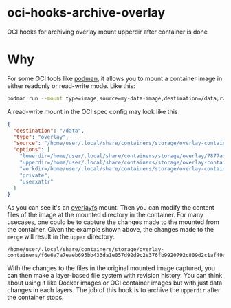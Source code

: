 # oci-hooks-archive-overlay
OCI hooks for archiving overlay mount upperdir after container is done

# Why

For some OCI tools like [podman](https://podman.io), it allows you to mount a container image in either readonly or read-write mode.
Like this:

```bash
podman run --mount type=image,source=my-data-image,destination=/data,rw=true -it alpine
```

A read-write mount in the OCI spec config may look like this

```json
{
  "destination": "/data",
  "type": "overlay",
  "source": "/home/user/.local/share/containers/storage/overlay-containers/f6e6a7a7eaeb695bb433da1e057d92d9c2e376fb9920792c809d2c1af49e5709/userdata/overlay/3190055391/merge",
  "options": [
    "lowerdir=/home/user/.local/share/containers/storage/overlay/7877ad4aca46f49c306c8044f0d2a1528b642db9aed165f8b022f2b59fc9c237/merged",
    "upperdir=/home/user/.local/share/containers/storage/overlay-containers/f6e6a7a7eaeb695bb433da1e057d92d9c2e376fb9920792c809d2c1af49e5709/userdata/overlay/3190055391/upper",
    "workdir=/home/user/.local/share/containers/storage/overlay-containers/f6e6a7a7eaeb695bb433da1e057d92d9c2e376fb9920792c809d2c1af49e5709/userdata/overlay/3190055391/work",
    "private",
    "userxattr"
  ]
}
```

As you can see it's an [overlayfs](https://docs.kernel.org/filesystems/overlayfs.html) mount.
Then you can modify the content files of the image at the mounted directory in the container.
For many usecases, one could be to capture the changes made to the mounted from the container.
Given the example shown above, the changes made to the `merge` will result in the `upper` directory:

```
/home/user/.local/share/containers/storage/overlay-containers/f6e6a7a7eaeb695bb433da1e057d92d9c2e376fb9920792c809d2c1af49e5709/userdata/overlay/3190055391/upper
```

With the changes to the files in the original mounted image captured, you can then make a layer-based file system with revision history.
You can think about using it like Docker images or OCI container images but with just data changes in each layers.
The job of this hook is to archive the `upperdir` after the container stops.
